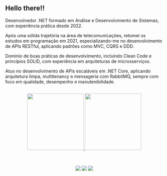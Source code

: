 ## Hello there!! 

<p>Desenvolvedor .NET formado em Análise e Desenvolvimento de Sistemas, com experiência prática desde 2022.

Após uma sólida trajetória na área de telecomunicações, retomei os estudos em programação em 2021, especializando-me no desenvolvimento de APIs RESTful, aplicando padrões como MVC, CQRS e DDD.

Domínio de boas práticas de desenvolvimento, incluindo Clean Code e princípios SOLID, com experiência em arquiteturas de microsserviços.

Atuo no desenvolvimento de APIs escaláveis em .NET Core, aplicando arquitetura limpa, multitenancy e mensageria com RabbitMQ, sempre com foco em qualidade, desempenho e manutenibilidade. </p>
<p></p>

<!--MENU COMMIT/LINGUAGENS -->
  ##
<div div align="center">
  <a href="https://github.com/Alexsir-Wolf">
  <img height="180em" src="https://github-readme-stats.vercel.app/api?username=Alexsir-Wolf&show_icons=true&theme=gotham&include_all_commits=true&count_private=true"/>
  <img height="180em" src="https://github-readme-stats.vercel.app/api/top-langs/?username=Alexsir-Wolf&layout=compact&langs_count=10&theme=gotham"/>
</div>
  
<!--REDES SOCIAIS-->  
   ##
<BR/>
<div align="center">   
  <a href="https://www.instagram.com/alfr_soares/" target="_blank"><img src="https://img.shields.io/badge/-Instagram-%23E4405F?style=for-the-badge&logo=instagram&logoColor=white" target="_blank"></a>
  <a href="mailto:freitas.alex.soares@outlook.com"><img src="https://img.shields.io/badge/Microsoft_Outlook-0078D4?style=for-the-badge&logo=microsoft-outlook&logoColor=white"></a>
  <a href="https://www.linkedin.com/in/alex-freitas-soares-alexsirwolf/" target="_blank"><img src="https://img.shields.io/badge/-LinkedIn-%230077B5?style=for-the-badge&logo=linkedin&logoColor=white" target="_blank"></a>  
</div>

